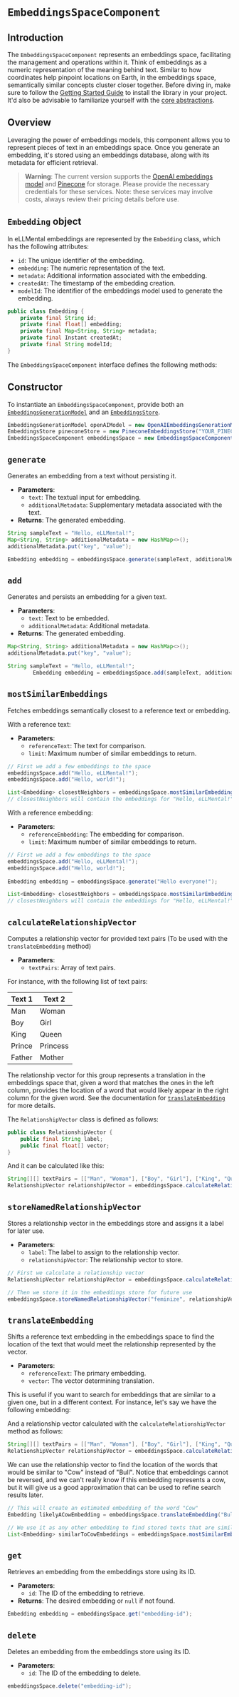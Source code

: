 # `EmbeddingsSpaceComponent`

## Introduction

The `EmbeddingsSpaceComponent` represents an embeddings space, facilitating the management and operations within it. Think of embeddings as a numeric representation of the meaning behind text. Similar to how coordinates help pinpoint locations on Earth, in the embeddings space, semantically similar concepts cluster closer together. Before diving in, make sure to follow the [Getting Started Guide](../02_getting_started.md) to install the library in your project. It'd also be advisable to familiarize yourself with the [core abstractions](01_core_abstractions.md).

## Overview

Leveraging the power of embeddings models, this component allows you to represent pieces of text in an embeddings space. Once you generate an embedding, it's stored using an embeddings database, along with its metadata for efficient retrieval.

[//]: # (TODO: Highlight this as a warning message in Docusaurus)
> **Warning**: The current version supports the [OpenAI embeddings model](https://platform.openai.com/docs/guides/embeddings) and [Pinecone](https://www.pinecone.io) for storage. Please provide the necessary credentials for these services. Note: these services may involve costs, always review their pricing details before use.

## `Embedding` object

In eLLMental embeddings are represented by the `Embedding` class, which has the following attributes:

- `id`: The unique identifier of the embedding.
- `embedding`: The numeric representation of the text.
- `metadata`: Additional information associated with the embedding.
- `createdAt`: The timestamp of the embedding creation.
- `modelId`: The identifier of the embeddings model used to generate the embedding.

```java
public class Embedding {
    private final String id;
    private final float[] embedding;
    private final Map<String, String> metadata;
    private final Instant createdAt;
    private final String modelId;
}
```

The `EmbeddingsSpaceComponent` interface defines the following methods:

## Constructor

To instantiate an `EmbeddingsSpaceComponent`, provide both an [`EmbeddingsGenerationModel`](01_core_abstractions.md#embeddingsgenerationmodel) and an [`EmbeddingsStore`](01_core_abstractions.md#embeddingsstore).

```java
EmbeddingsGenerationModel openAIModel = new OpenAIEmbeddingsGenerationModel("YOUR_OPENAI_API_KEY");
EmbeddingsStore pineconeStore = new PineconeEmbeddingsStore("YOUR_PINECONE_URL", "YOUR_PINECONE_API_KEY", "YOUR_PINECONE_SPACE");
EmbeddingsSpaceComponent embeddingsSpace = new EmbeddingsSpaceComponent(openAIModel, pineconeStore);
```

## `generate`

Generates an embedding from a text without persisting it.

- **Parameters**:
    - `text`: The textual input for embedding.
    - `additionalMetadata`: Supplementary metadata associated with the text.
- **Returns**: The generated embedding.

```java
String sampleText = "Hello, eLLMental!";
Map<String, String> additionalMetadata = new HashMap<>();
additionalMetadata.put("key", "value");

Embedding embedding = embeddingsSpace.generate(sampleText, additionalMetadata);
```

## `add`

Generates and persists an embedding for a given text.

- **Parameters**:
    - `text`: Text to be embedded.
    - `additionalMetadata`: Additional metadata.
- **Returns**: The generated embedding.

```java
Map<String, String> additionalMetadata = new HashMap<>();
additionalMetadata.put("key", "value");

String sampleText = "Hello, eLLMental!";
        Embedding embedding = embeddingsSpace.add(sampleText, additionalMetadata);
```

## `mostSimilarEmbeddings`

Fetches embeddings semantically closest to a reference text or embedding.

With a reference text:

- **Parameters**:
    - `referenceText`: The text for comparison.
    - `limit`: Maximum number of similar embeddings to return.

```java
// First we add a few embeddings to the space
embeddingsSpace.add("Hello, eLLMental!");
embeddingsSpace.add("Hello, world!");

List<Embedding> closestNeighbors = embeddingsSpace.mostSimilarEmbeddings("Greetings!", 3);
// closestNeighbors will contain the embeddings for "Hello, eLLMental!" and "Hello, world!"
```

With a reference embedding:

- **Parameters**:
    - `referenceEmbedding`: The embedding for comparison.
    - `limit`: Maximum number of similar embeddings to return.

```java
// First we add a few embeddings to the space
embeddingsSpace.add("Hello, eLLMental!");
embeddingsSpace.add("Hello, world!");
        
Embedding embedding = embeddingsSpace.generate("Hello everyone!");

List<Embedding> closestNeighbors = embeddingsSpace.mostSimilarEmbeddings(embedding, 3);
// closestNeighbors will contain the embeddings for "Hello, eLLMental!" and "Hello, world!"
```

## `calculateRelationshipVector`

Computes a relationship vector for provided text pairs (To be used with the `translateEmbedding` method)

- **Parameters**:
    - `textPairs`: Array of text pairs.

For instance, with the following list of text pairs:

| Text 1 | Text 2 |
|--------|--------|
| Man    | Woman  |
| Boy    | Girl   |
| King   | Queen  |
| Prince | Princess |
| Father | Mother |

The relationship vector for this group represents a translation in the embeddings space that, given a word that matches the ones in the left column, provides the location of a word that would likely appear in the right column for the given word. See the documentation for [`translateEmbedding`](#translateEmbedding) for more details.

The `RelationshipVector` class is defined as follows:

```java
public class RelationshipVector {
    public final String label;
    public final float[] vector;
}
```

And it can be calculated like this:

```java
String[][] textPairs = [["Man", "Woman"], ["Boy", "Girl"], ["King", "Queen"], ["Prince", "Princess"], ["Father", "Mother"]];
RelationshipVector relationshipVector = embeddingsSpace.calculateRelationshipVector(textPairs);
```

## `storeNamedRelationshipVector`

Stores a relationship vector in the embeddings store and assigns it a label for later use.

- **Parameters**:
    - `label`: The label to assign to the relationship vector.
    - `relationshipVector`: The relationship vector to store.
    

```java
// First we calculate a relationship vector
RelationshipVector relationshipVector = embeddingsSpace.calculateRelationshipVector(textPairs);

// Then we store it in the embeddings store for future use
embeddingsSpace.storeNamedRelationshipVector("feminize", relationshipVector);
```

## `translateEmbedding`

Shifts a reference text embedding in the embeddings space to find the location of the text that would meet the relationship represented by the vector.

- **Parameters**:
    - `referenceText`: The primary embedding.
    - `vector`: The vector determining translation.

This is useful if you want to search for embeddings that are similar to a given one, but in a different context. For instance, let's say we have the following embedding:

And a relationship vector calculated with the `calculateRelationshipVector` method as follows:

```java
String[][] textPairs = [["Man", "Woman"], ["Boy", "Girl"], ["King", "Queen"], ["Prince", "Princess"], ["Father", "Mother"]];
RelationshipVector relationshipVector = embeddingsSpace.calculateRelationshipVector(textPairs);
```

We can use the relationship vector to find the location of the words that would be similar to "Cow" instead of "Bull". Notice that embeddings cannot be reversed, and we can't really know if this embedding represents a cow, but it will give us a good approximation that can be used to refine search results later.

```java
// This will create an estimated embedding of the word "Cow"
Embedding likelyACowEmbedding = embeddingsSpace.translateEmbedding("Bull", relationshipVector);

// We use it as any other embedding to find stored texts that are similaar to "Cow"
List<Embedding> similarToCowEmbeddings = embeddingsSpace.mostSimilarEmbeddings(likelyACowEmbedding, 5);
```

## `get`

Retrieves an embedding from the embeddings store using its ID.

- **Parameters**:
    - `id`: The ID of the embedding to retrieve.
- **Returns**: The desired embedding or `null` if not found.

```java
Embedding embedding = embeddingsSpace.get("embedding-id");
```

## `delete`

Deletes an embedding from the embeddings store using its ID.

- **Parameters**:
    - `id`: The ID of the embedding to delete.

```java
embeddingsSpace.delete("embedding-id");
```